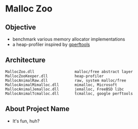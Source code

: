 # Malloc Zoo

## Objective

 * benchmark various memory allocator implementations
 * a heap-profiler inspired by [gperftools][1]


## Architecture

```
MallocZoo.dll                  malloc/free abstract layer
MallocZooKeeper.dll            heap-profiler
MallocAnimalRaw.dll            raw, system malloc/free
MallocAnimalMimalloc.dll       mimalloc, Microsoft 
MallocAnimalJemalloc.dll       jemalloc, FreeBSD libc
MallocAnimalTcmalloc.dll       tcmalloc, google perftools
```

## About Project Name

 * It's fun, huh?


[1]:https://github.com/gperftools/gperftools
